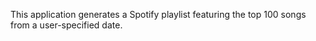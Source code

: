 This application generates a Spotify playlist featuring the top 100 songs from a user-specified date. 
